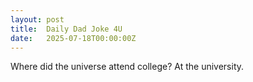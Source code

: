 ```yaml
---
layout: post
title:  Daily Dad Joke 4U
date:   2025-07-18T00:00:00Z
---
```

Where did the universe attend college? At the university.
